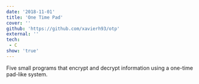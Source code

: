 ```yaml
---
date: '2018-11-01'
title: 'One Time Pad'
cover: ''
github: 'https://github.com/xavierh93/otp'
external: ''
tech:
 - C
show: 'true'
---
```


Five small programs that encrypt and decrypt information using a one-time pad-like system.
